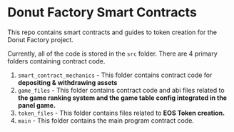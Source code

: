 # Donut Factory Smart Contracts
This repo contains smart contracts and guides to token creation for the Donut Factory project.

Currently, all of the code is stored in the ```src``` folder. There are 4 primary folders containing contract code. 

1. ```smart_contract_mechanics``` - This folder contains contract code for **depositing & withdrawing assets**
2. ```game_files``` - This folder contains contract code and abi files related to **the game ranking system
and the game table config integrated in the panel game.**
3. ```token_files``` - This folder contains files related to **EOS Token creation.**
4. ```main``` - This folder contains the main program contract code. 
